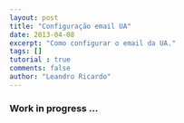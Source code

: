 ```yaml
---
layout: post
title: "Configuração email UA"
date: 2013-04-08
excerpt: "Como configurar o email da UA."
tags: []
tutorial : true
comments: false
author: "Leandro Ricardo"
---
```

### Work in progress ...
